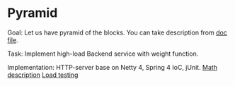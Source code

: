 ﻿Pyramid
=======

Goal:
Let us have pyramid of the blocks. You can take description from [doc file](doc/Task.pdf).

Task:
Implement high-load Backend service with weight function.


Implementation:
HTTP-server base on Netty 4, Spring 4 IoC, jUnit.
[Math description](doc/Math.docx)
[Load testing](doc/Load_testing.docx)